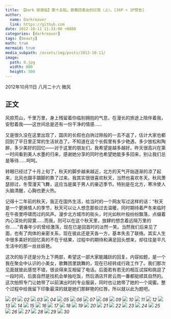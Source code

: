 ```yaml
---
title: 【Dark 妖艳贴】第十五贴，歌舞团美女的红唇（上）。[36P + 1P预告]
author:
  name: Darkreaver
  link: https://github.com
date: 2012-10-11 11:33:00 +0800
categories: [darkreaver]
tags: [beauty]
math: true
mermaid: true
media_subpath: /assets/img/posts/2012-10-11/
image:
  path: 0.jpg
  width: 800
  height: 500
---
```


2012年10月11日  八月二十六  微风

## 正文

风掠荒山，千里万里，身上残留着你临别拥抱的气息，在漫长的旅途上陪伴着我，安慰着我——这世间总是还有一份干净的情感……

又是很久没在这里出现了，国庆的长假也白驹过隙般的一去不返了，估计大家也都回到了平日里正常的生活状态了。不知道在这个长假里有多少艳遇，多少放松和陶醉，多少美好的回忆——对于这里的朋友们，我希望是越多越好。昨天很高兴在第一时间看到美人水墨的归来，感谢她分享的同时也希望她能多多回来，别让我们总是等待……呵呵。

转眼已经过了十月上旬了，秋天的脚步越来越近，北方的天气开始逐渐的凉了起来，北风也蹑手蹑脚的靠了过来。我其实很很喜欢秋天，当然也喜欢冬天。秋风萧瑟掠过，冬雪漫天飞舞，这应当是属于男人的豪迈季节。特别是在北方，寒冷使人头脑清醒，心胸也更火热。

记得十二年前的秋天，我正在国外生活，给当时的一个网友写过这样的话：“秋天是一个更换情人的季节，秋天可以让人想念那些过去温暖，同时期待着严冬来临时在午夜里呼啸而过的风声。漫步北方城市的街头，时光如秋叶般纷纷飘落，点缀着内心深处的寂寞……而我，则可以在这个秋天里，放肆的想念着远隔万里的你……”青春年少的曾经激荡，现在已是回首时的淡然一笑。当然我们后来见了面，也有了肉体的亲密关系，现在彼此还是天各一方，基本失去了联络。其实人生中很多美好的回忆真的不在于结果，过程中的期待和满足回头想来，却往往是平凡生活中的那一丝丝妖艳。

这次的贴子还是分为上下两部，希望这一部大家能踊跃的回复。内容如题，是一个我在聚会中认识的小美女，歌舞团里跳舞的，现在已经转成行政工作了。我们那次见面就彼此感觉不错，很谈得来互相留了电话。后面若有若无的相互试探和挑逗了一段时间，后面自然是找机会单独吃饭，然后酒店开房云雨一番都挺顺其自然的。这次拍照专门让她带了以前演出时的专业服装，同时也让她带了她的一个闺蜜。整个过程中给我留下印象最深的就是她们那鲜艳的红唇，所以就以此为题吧。

![](1.jpg)
_01_
![](2.jpg)
_02_
![](3.jpg)
_03_
![](4.jpg)
_04_
![](5.jpg)
_05_
![](6.jpg)
_06_
![](7.jpg)
_07_
![](8.jpg)
_08_
![](9.jpg)
_09_
![](10.jpg)
_10_
![](11.jpg)
_11_
![](12.jpg)
_12_
![](13.jpg)
_13_
![](14.jpg)
_14_
![](15.jpg)
_15_
![](16.jpg)
_16_
![](17.jpg)
_17_
![](18.jpg)
_18_
![](19.jpg)
_19_
![](20.jpg)
_20_
![](21.jpg)
_21_
![](22.jpg)
_22_
![](23.jpg)
_23_
![](24.jpg)
_24_
![](25.jpg)
_25_
![](26.jpg)
_26_
![](27.jpg)
_27_
![](28.jpg)
_28_
![](29.jpg)
_29_
![](30.jpg)
_30_